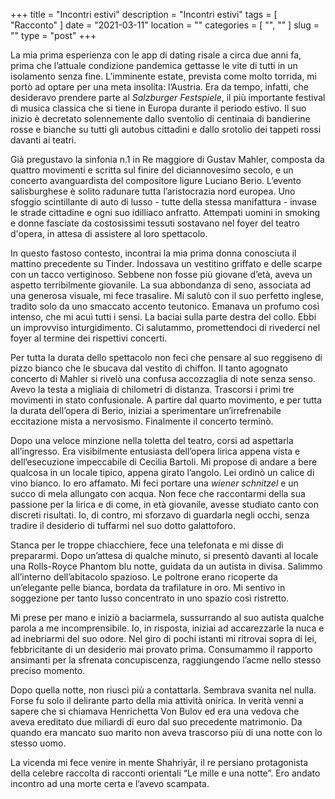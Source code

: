 +++
title = "Incontri estivi"
description = "Incontri estivi"
tags = [ "Racconto" ]
date = "2021-03-11"
location = ""
categories = [
  "",
  ""
]
slug = ""
type = "post"
+++

La mia prima esperienza con le app di dating risale a circa due anni fa, prima che l’attuale condizione pandemica gettasse le vite di tutti in un isolamento senza fine. L’imminente estate, prevista come molto torrida, mi portò ad optare per una meta insolita: l’Austria. Era da tempo, infatti, che desideravo prendere parte al <i>Salzburger Festspiele</i>, il più importante festival di musica classica che si tiene in Europa durante il periodo estivo. Il suo inizio è decretato solennemente dallo sventolio di centinaia di bandierine rosse e bianche su tutti gli autobus cittadini e dallo srotolio dei tappeti rossi davanti ai teatri. 

Già pregustavo la sinfonia n.1 in Re maggiore di Gustav Mahler, composta da quattro movimenti e scritta sul finire del diciannovesimo secolo, e un concerto avanguardista del compositore ligure Luciano Berio. L’evento salisburghese è solito radunare tutta l’aristocrazia nord europea. Uno sfoggio scintillante di auto di lusso - tutte della stessa manifattura - invase le strade cittadine e ogni suo idilliaco anfratto. Attempati uomini in smoking e donne fasciate da costosissimi tessuti sostavano nel foyer del teatro d'opera, in attesa di assistere al loro spettacolo.

In questo fastoso contesto, incontrai la mia prima donna conosciuta il mattino precedente su Tinder. Indossava un vestitino griffato e delle scarpe con un tacco vertiginoso. Sebbene non fosse più giovane d’età, aveva un aspetto terribilmente giovanile. La sua abbondanza di seno, associata ad una generosa visuale, mi fece trasalire. Mi salutò con il suo perfetto inglese, tradito solo da uno smaccato accento teutonico. Emanava un profumo così intenso, che mi acuì tutti i sensi. La baciai sulla parte destra del collo. Ebbi un improvviso inturgidimento. Ci salutammo, promettendoci di rivederci nel foyer al termine dei rispettivi concerti. 

Per tutta la durata dello spettacolo non feci che pensare al suo reggiseno di pizzo bianco che le sbucava dal vestito di chiffon. Il tanto agognato concerto di Mahler si rivelò una confusa accozzaglia di note senza senso. Avevo la testa a migliaia di chilometri di distanza. Trascorsi i primi tre movimenti in stato confusionale. A partire dal quarto movimento, e per tutta la durata dell’opera di Berio, iniziai a sperimentare un’irrefrenabile eccitazione mista a nervosismo. Finalmente il concerto terminò. 

Dopo una veloce minzione nella toletta del teatro, corsi ad aspettarla all’ingresso. Era visibilmente entusiasta dell’opera lirica appena vista e dell’esecuzione impeccabile di Cecilia Bartoli. Mi propose di andare a bere qualcosa in un locale tipico, appena girato l’angolo. Lei ordinò un calice di vino bianco. Io ero affamato. Mi feci portare una <i>wiener schnitzel</i> e un succo di mela allungato con acqua. Non fece che raccontarmi della sua passione per la lirica e di come, in età giovanile, avesse studiato canto con discreti risultati. Io, di contro, mi sforzavo di guardarla negli occhi, senza tradire il desiderio di tuffarmi nel suo dotto galattoforo. 

Stanca per le troppe chiacchiere, fece una telefonata e mi disse di prepararmi. Dopo un’attesa di qualche minuto, si presentò davanti al locale una Rolls-Royce Phantom blu notte, guidata da un autista in divisa. Salimmo all’interno dell’abitacolo spazioso. Le poltrone erano ricoperte da un’elegante pelle bianca, bordata da trafilature in oro. Mi sentivo in soggezione per tanto lusso concentrato in uno spazio così ristretto. 

Mi prese per mano e iniziò a baciarmela, sussurrando al suo autista qualche parola a me incomprensibile. Io, in risposta, iniziai ad accarezzarle la nuca e ad inebriarmi del suo odore. Nel giro di pochi istanti mi ritrovai sopra di lei, febbricitante di un desiderio mai provato prima. Consumammo il rapporto ansimanti per la sfrenata concupiscenza, raggiungendo l’acme nello stesso preciso momento. 

Dopo quella notte, non riuscì più a contattarla. Sembrava svanita nel nulla. Forse fu solo il delirante parto della mia attività onirica. In verità venni a sapere che si chiamava Henrichetta Von Bulov ed era una vedova che aveva ereditato due miliardi di euro dal suo precedente matrimonio. Da quando era mancato suo marito non aveva trascorso più di una notte con lo stesso uomo. 

La vicenda mi fece venire in mente Shahriyār, il re persiano protagonista della celebre raccolta di racconti orientali “Le mille e una notte”. Ero andato incontro ad una morte certa e l’avevo scampata. 
